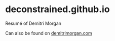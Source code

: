 deconstrained.github.io
=======================

Resumé of Demitri Morgan

Can also be found on [demitrimorgan.com](http://demitrimorgan.com)

